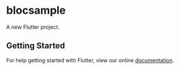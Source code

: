 # blocsample

A new Flutter project.

## Getting Started

For help getting started with Flutter, view our online
[documentation](https://flutter.io/).
